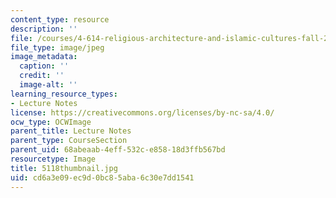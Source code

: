 ```yaml
---
content_type: resource
description: ''
file: /courses/4-614-religious-architecture-and-islamic-cultures-fall-2002/cd6a3e09ec9d0bc85aba6c30e7dd1541_5118thumbnail.jpg
file_type: image/jpeg
image_metadata:
  caption: ''
  credit: ''
  image-alt: ''
learning_resource_types:
- Lecture Notes
license: https://creativecommons.org/licenses/by-nc-sa/4.0/
ocw_type: OCWImage
parent_title: Lecture Notes
parent_type: CourseSection
parent_uid: 68abeaab-4eff-532c-e858-18d3ffb567bd
resourcetype: Image
title: 5118thumbnail.jpg
uid: cd6a3e09-ec9d-0bc8-5aba-6c30e7dd1541
---
```

